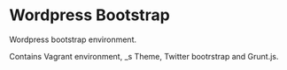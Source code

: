 # Wordpress Bootstrap

Wordpress bootstrap environment.

Contains Vagrant environment, _s Theme, Twitter bootrstrap and Grunt.js.
